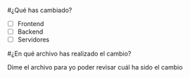 #¿Qué has cambiado?

 -[ ] Frontend
 -[ ] Backend
 -[ ] Servidores

#¿En qué archivo has realizado el cambio?

Dime el archivo para yo poder revisar cuál ha sido el cambio
